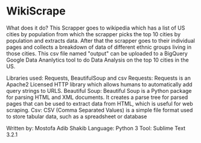 # WikiScrape

What does it do?
This Scrapper goes to wikipedia which has a list of US cities by population from which the scrapper picks the top 10 cities
by population and extracts data. After that the scrapper goes to their individual pages and collects a breakdown of data of 
different ethnic groups living in those cities. This csv file named "output" can be uploaded to a BigQuery Google Data Ananlytics tool to do Data Analysis on the top 10 cities in the US.

Libraries used: Requests, BeautifulSoup and csv
Requests: Requests is an Apache2 Licensed HTTP library which allows humans to automatically add query strings to URLS.
Beautiful Soup: Beautiful Soup is a Python package for parsing HTML and XML documents.
It creates a parse tree for parsed pages that can be used to extract data from HTML, which is useful for web scraping.
Csv: CSV (Comma Separated Values) is a simple file format used to store tabular data, such as a spreadsheet or database

Written by: Mostofa Adib Shakib
Language: Python 3
Tool: Sublime Text 3.2.1
